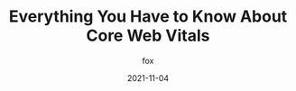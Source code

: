 ---
author: fox
date: 2021-11-04
hidden: true
publisher: calibreapp
tags:
  - web-vitals
  - performance
target_url: https://calibreapp.com/blog/core-web-vitals
title: Everything You Have to Know About Core Web Vitals
---